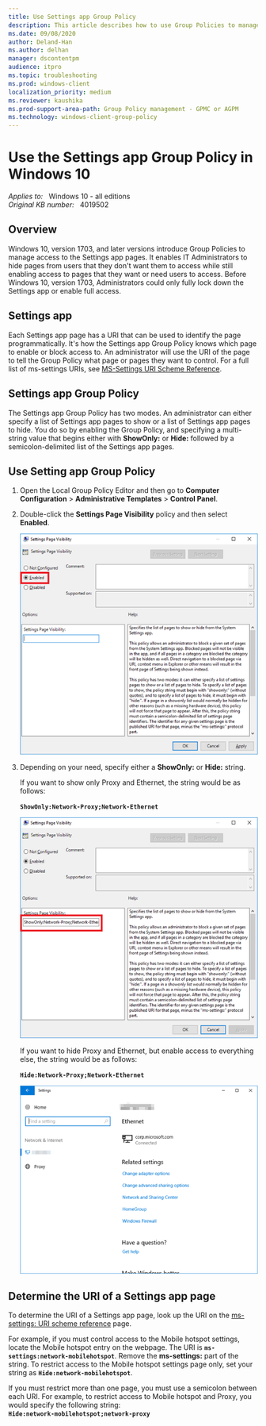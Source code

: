 ```yaml
---
title: Use Settings app Group Policy
description: This article describes how to use Group Policies to manage access to the Settings app pages in Windows 10.
ms.date: 09/08/2020
author: Deland-Han
ms.author: delhan
manager: dscontentpm
audience: itpro
ms.topic: troubleshooting
ms.prod: windows-client
localization_priority: medium
ms.reviewer: kaushika
ms.prod-support-area-path: Group Policy management - GPMC or AGPM
ms.technology: windows-client-group-policy
---
```

# Use the Settings app Group Policy in Windows 10

_Applies to:_ &nbsp; Windows 10 - all editions  
_Original KB number:_ &nbsp; 4019502

## Overview

Windows 10, version 1703, and later versions introduce Group Policies to manage access to the Settings app pages. It enables IT Administrators to hide pages from users that they don't want them to access while still enabling access to pages that they want or need users to access. Before Windows 10, version 1703, Administrators could only fully lock down the Settings app or enable full access.

## Settings app

Each Settings app page has a URI that can be used to identify the page programmatically. It's how the Settings app Group Policy knows which page to enable or block access to. An administrator will use the URI of the page to tell the Group Policy what page or pages they want to control. For a full list of ms-settings URIs, see [MS-Settings URI Scheme Reference](https://docs.microsoft.com/windows/uwp/launch-resume/launch-settings-app#ms-settings-uri-scheme-reference).

## Settings app Group Policy

The Settings app Group Policy has two modes. An administrator can either specify a list of Settings app pages to show or a list of Settings app pages to hide. You do so by enabling the Group Policy, and specifying a multi-string value that begins either with **ShowOnly:** or **Hide:** followed by a semicolon-delimited list of the Settings app pages.

## Use Setting app Group Policy

1. Open the Local Group Policy Editor and then go to **Computer Configuration** > **Administrative Templates** > **Control Panel**.
2. Double-click the **Settings Page Visibility** policy and then select **Enabled**.

    ![Setting Page Visibility Group Policy](./media/use-settings-app-group-policy/enable-settings-page-visibility-policy.png)
3. Depending on your need, specify either a **ShowOnly:** or **Hide:** string.

    If you want to show only Proxy and Ethernet, the string would be as follows:

    **`ShowOnly:Network-Proxy;Network-Ethernet`**

    ![Using ShowOnly to hide all pages except Proxy and Ethernet](./media/use-settings-app-group-policy/showonly-string-example.png)

    If you want to hide Proxy and Ethernet, but enable access to everything else, the string would be as follows:

    **`Hide:Network-Proxy;Network-Ethernet`**

    ![Setting App restricted to Proxy and Ethernet only](./media/use-settings-app-group-policy/hidden-proxy-and-ethernet.png)

## Determine the URI of a Settings app page

To determine the URI of a Settings app page, look up the URI on the [ms-settings: URI scheme reference](/windows/uwp/launch-resume/launch-settings-app#ms-settings-uri-scheme-reference) page.

For example, if you must control access to the Mobile hotspot settings, locate the Mobile hotspot entry on the webpage. The URI is **`ms-settings:network-mobilehotspot`**. Remove the **ms-settings:** part of the string. To restrict access to the Mobile hotspot settings page only, set your string as **`Hide:network-mobilehotspot`**.

If you must restrict more than one page, you must use a semicolon between each URI. For example, to restrict access to Mobile hotspot and Proxy, you would specify the following string:  
**`Hide:network-mobilehotspot;network-proxy`**
